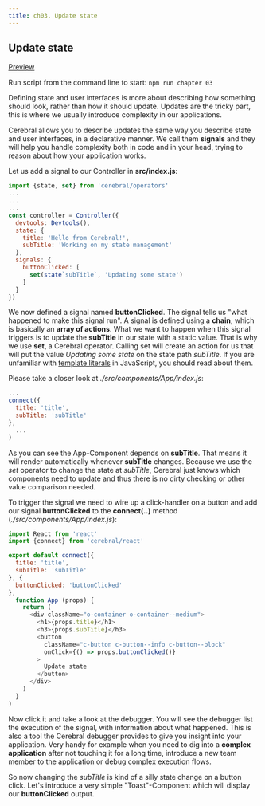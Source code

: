 ```yaml
---
title: ch03. Update state
---
```


## Update state

[Preview](03)

Run script from the command line to start:
`npm run chapter 03`

Defining state and user interfaces is more about describing how something should look, rather than how it should update. Updates are the tricky part, this is where we usually introduce complexity in our applications.

Cerebral allows you to describe updates the same way you describe state and user interfaces, in a declarative manner. We call them **signals** and they will help you handle complexity both in code and in your head, trying to reason about how your application works.

Let us add a signal to our Controller in **src/index.js**:

```js
import {state, set} from 'cerebral/operators'
...
...
...
const controller = Controller({
  devtools: Devtools(),
  state: {
    title: 'Hello from Cerebral!',
    subTitle: 'Working on my state management'
  },
  signals: {
    buttonClicked: [
      set(state`subTitle`, 'Updating some state')
    ]
  }
})
```
We now defined a signal named **buttonClicked**. The signal tells us "what happened to make this signal run". A signal is defined using a **chain**, which is basically an **array of actions**. What we want to happen when this signal triggers is to update the **subTitle** in our state with a static value. That is why we use **set**, a Cerebral operator. Calling set will create an action for us that will put the value *Updating some state* on the state path *subTitle*. If you are unfamiliar with [template literals](https://developer.mozilla.org/en-US/docs/Web/JavaScript/Reference/Template_literals) in JavaScript, you should read about them.

Please take a closer look at *./src/components/App/index.js*:

```js
...
connect({
  title: 'title',
  subTitle: 'subTitle'
},
  ...
)
```
As you can see the App-Component depends on **subTitle**. That means it will render automatically whenever **subTitle** changes. Because we use the *set* operator to change the state at *subTitle*, Cerebral just knows which components need to update and thus there is no dirty checking or other value comparison needed.

To trigger the signal we need to wire up a click-handler on a button and add our signal **buttonClicked** to the **connect(..)** method (*./src/components/App/index.js*):

```js
import React from 'react'
import {connect} from 'cerebral/react'

export default connect({
  title: 'title',
  subTitle: 'subTitle'
}, {
  buttonClicked: 'buttonClicked'
},
  function App (props) {
    return (
      <div className="o-container o-container--medium">
        <h1>{props.title}</h1>
        <h3>{props.subTitle}</h3>
        <button
          className="c-button c-button--info c-button--block"
          onClick={() => props.buttonClicked()}
        >
          Update state
        </button>
      </div>
    )
  }
)
```
Now click it and take a look at the debugger. You will see the debugger list the execution of the signal, with information about what happened. This is also a tool the Cerebral debugger provides to give you insight into your application. Very handy for example when you need to dig into a **complex application** after not touching it for a long time, introduce a new team member to the application or debug complex execution flows.

So now changing the *subTitle* is kind of a silly state change on a button click. Let's introduce a very simple "Toast"-Component which will display our **buttonClicked** output.
